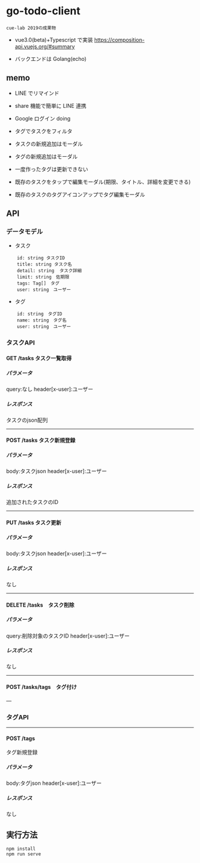 # go-todo-client

```
cue-lab 2019の成果物
```

- vue3.0(beta)+Typescript で実装
https://composition-api.vuejs.org/#summary

- バックエンドは Golang(echo)

## memo

- LINE でリマインド
- share 機能で簡単に LINE 連携
- Google ログイン doing

- タグでタスクをフィルタ
- タスクの新規追加はモーダル
- タグの新規追加はモーダル
- 一度作ったタグは更新できない
- 既存のタスクをタップで編集モーダル(期限、タイトル、詳細を変更できる)
- 既存のタスクのタグアイコンアップでタグ編集モーダル

## API

### データモデル

- タスク
```
    id: string タスクID
    title: string タスク名
    detail: string  タスク詳細
    limit: string　佐期限
    tags: Tag[]　タグ
    user: string　ユーザー
```

- タグ
```
    id: string　タグID
    name: string　タグ名
    user: string　ユーザー
```

### タスクAPI
#### GET /tasks タスク一覧取得
##### パラメータ
query:なし
header[x-user]:ユーザー

##### レスポンス
タスクのjson配列

---

#### POST /tasks タスク新規登録

##### パラメータ
body:タスクjson
header[x-user]:ユーザー

##### レスポンス
追加されたタスクのID

---

#### PUT /tasks タスク更新
##### パラメータ
body:タスクjson
header[x-user]:ユーザー

##### レスポンス
なし

---

#### DELETE /tasks　タスク削除
##### パラメータ
query:削除対象のタスクID
header[x-user]:ユーザー

##### レスポンス
なし

---

#### POST /tasks/tags　タグ付け
―

### タグAPI

---

#### POST /tags
タグ新規登録
##### パラメータ
body:タグjson
header[x-user]:ユーザー

##### レスポンス
なし


## 実行方法
```
npm install
npm run serve
```
